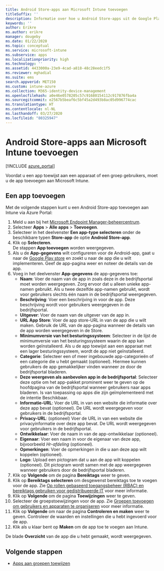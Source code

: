 ```yaml
---
title: Android Store-apps aan Microsoft Intune toevoegen
titleSuffix: ''
description: Informatie over hoe u Android Store-apps uit de Google Play-store toevoegt aan Microsoft Intune.
keywords: ''
author: Erikre
ms.author: erikre
manager: dougeby
ms.date: 01/22/2020
ms.topic: conceptual
ms.service: microsoft-intune
ms.subservice: apps
ms.localizationpriority: high
ms.technology: ''
ms.assetid: 4433000a-23e9-4cad-a818-48c28eedc1f5
ms.reviewer: mghadial
ms.suite: ems
search.appverid: MET150
ms.custom: intune-azure
ms.collection: M365-identity-device-management
ms.openlocfilehash: a0e46e0578205c57c91680154112c917876fba4a
ms.sourcegitcommit: e2567b5beaf6c5bf45a2d493b8ac05d996774cac
ms.translationtype: HT
ms.contentlocale: nl-NL
ms.lasthandoff: 03/27/2020
ms.locfileid: "80325947"
---
```

# <a name="add-android-store-apps-to-microsoft-intune"></a>Android Store-apps aan Microsoft Intune toevoegen

[!INCLUDE [azure_portal](../includes/azure_portal.md)]

Voordat u een app toewijst aan een apparaat of een groep gebruikers, moet u de app toevoegen aan Microsoft Intune. 

## <a name="add-an-app"></a>Een app toevoegen

Met de volgende stappen kunt u een Android Store-app toevoegen aan Intune via Azure Portal:

1. Meld u aan bij het [Microsoft Endpoint Manager-beheercentrum](https://go.microsoft.com/fwlink/?linkid=2109431).
2. Selecteer **Apps** > **Alle apps** > **Toevoegen**.
3. Selecteer in het deelvenster **Een app-type selecteren** onder de beschikbare typen **Store-app** de optie **Android Store-app**.
4. Klik op **Selecteren**.<br>
   De stappen **App toevoegen** worden weergegeven.
5. Als u de **App-gegevens** wilt configureren voor de Android-app, gaat u naar de [Google Play store](https://play.google.com/store) en zoekt u naar de app die u wilt implementeren. Geef de app-pagina weer en noteer de details van de app. 
6. Voeg in het deelvenster **App-gegevens** de app-gegevens toe:
    - **Naam**: Voer de naam van de app in zoals deze in de bedrijfsportal moet worden weergegeven. Zorg ervoor dat u alleen unieke app-namen gebruikt. Als u twee dezelfde app-namen gebruikt, wordt voor gebruikers slechts één naam in de bedrijfsportal weergegeven.
    - **Beschrijving**: Voer een beschrijving in voor de app. Deze beschrijving wordt voor gebruikers weergegeven in de bedrijfsportal.
    - **Uitgever**: Voer de naam van de uitgever van de app in.
    - **URL App Store**: Voer de app store-URL in van de app die u wilt maken. Gebruik de URL van de app-pagina wanneer de details van de app worden weergegeven in de Store.
    - **Minimumversie van het besturingssysteem**: Selecteer in de lijst de minimumversie van het besturingssysteem waarin de app kan worden geïnstalleerd. Als u de app toewijst aan een apparaat met een lager besturingssysteem, wordt de app niet geïnstalleerd.
    - **Categorie**: Selecteer een of meer ingebouwde app-categorieën of een categorie die u hebt gemaakt (optioneel). Hiermee kunnen gebruikers de app gemakkelijker vinden wanneer ze door de bedrijfsportal bladeren.
    - **Deze weergeven als aanbevolen app in de bedrijfsportal**: Selecteer deze optie om het app-pakket prominent weer te geven op de hoofdpagina van de bedrijfsportal wanneer gebruikers naar apps bladeren. Is van toepassing op apps die zijn geïmplementeerd met de intentie Beschikbaar.
    - **Informatie-URL**: Voer de URL in van een website die informatie over deze app bevat (optioneel). De URL wordt weergegeven voor gebruikers in de bedrijfsportal.
    - **Privacy-URL**: (optioneel) Voer de URL in van een website die privacyinformatie over deze app bevat. De URL wordt weergegeven voor gebruikers in de bedrijfsportal.
    - **Ontwikkelaar**: Voer de naam in van de app-ontwikkelaar (optioneel).
    - **Eigenaar**: Voer een naam in voor de eigenaar van deze app, bijvoorbeeld *Hr-afdeling* (optioneel).
    - **Opmerkingen**: Voer de opmerkingen in die u aan deze app wilt koppelen (optioneel).
    - **Logo**: Upload een pictogram dat u aan de app wilt koppelen (optioneel). Dit pictogram wordt samen met de app weergegeven wanneer gebruikers door de bedrijfsportal bladeren.
7. Klik op **Volgende** om de pagina **Bereiktags** weer te geven.
8. Klik op **Bereiktags selecteren** om desgewenst bereiktags toe te voegen voor de app. Zie [Op rollen gebaseerd toegangsbeheer (RBAC) en bereiktags gebruiken voor gedistribueerde IT](../fundamentals/scope-tags.md) voor meer informatie.
9. Klik op **Volgende** om de pagina **Toewijzingen** weer te geven.
10. Selecteer de groepstoewijzingen voor de app. Zie [Groepen toevoegen om gebruikers en apparaten te organiseren](../fundamentals/groups-add.md) voor meer informatie.
11. Klik op **Volgende** om naar de pagina **Controleren en maken** weer te geven. Controleer de waarden en instellingen die u hebt ingevoerd voor de app.
12. Klik als u klaar bent op **Maken** om de app toe te voegen aan Intune.

De blade **Overzicht** van de app die u hebt gemaakt, wordt weergegeven.

## <a name="next-steps"></a>Volgende stappen

- [Apps aan groepen toewijzen](apps-deploy.md)
